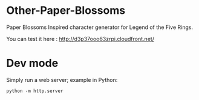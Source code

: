 # Other-Paper-Blossoms
Paper Blossoms Inspired character generator for Legend of the Five Rings.

You can test it here : http://d3p37ooo63zrpi.cloudfront.net/

# Dev mode
Simply run a web server; example in Python: 

```
python -m http.server
```
